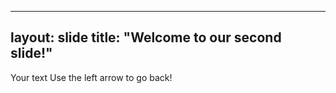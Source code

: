 -------------------
layout: slide
title: "Welcome to our second slide!"
-------------------
Your text 
Use the left arrow to go back!
